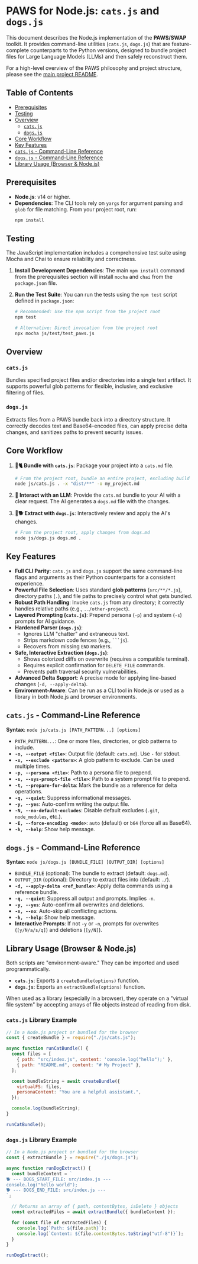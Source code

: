 # PAWS for Node.js: `cats.js` and `dogs.js`

This document describes the Node.js implementation of the **PAWS/SWAP** toolkit. It provides command-line utilities (`cats.js`, `dogs.js`) that are feature-complete counterparts to the Python versions, designed to bundle project files for Large Language Models (LLMs) and then safely reconstruct them.

For a high-level overview of the PAWS philosophy and project structure, please see the [main project README](../../README.md).

## Table of Contents

- [Prerequisites](#prerequisites)
- [Testing](#testing)
- [Overview](#overview)
  - [`cats.js`](#catsjs)
  - [`dogs.js`](#dogsjs)
- [Core Workflow](#core-workflow)
- [Key Features](#key-features)
- [`cats.js` - Command-Line Reference](#catsjs---command-line-reference)
- [`dogs.js` - Command-Line Reference](#dogsjs---command-line-reference)
- [Library Usage (Browser & Node.js)](#library-usage-browser--nodejs)

## Prerequisites

- **Node.js**: v14 or higher.
- **Dependencies**: The CLI tools rely on `yargs` for argument parsing and `glob` for file matching. From your project root, run:
  ```bash
  npm install
  ```

## Testing

The JavaScript implementation includes a comprehensive test suite using Mocha and Chai to ensure reliability and correctness.

1.  **Install Development Dependencies**: The main `npm install` command from the prerequisites section will install `mocha` and `chai` from the `package.json` file.

2.  **Run the Test Suite**: You can run the tests using the `npm test` script defined in `package.json`:

    ```bash
    # Recommended: Use the npm script from the project root
    npm test

    # Alternative: Direct invocation from the project root
    npx mocha js/test/test_paws.js
    ```

## Overview

### `cats.js`

Bundles specified project files and/or directories into a single text artifact. It supports powerful glob patterns for flexible, inclusive, and exclusive filtering of files.

### `dogs.js`

Extracts files from a PAWS bundle back into a directory structure. It correctly decodes text and Base64-encoded files, can apply precise delta changes, and sanitizes paths to prevent security issues.

## Core Workflow

1.  **🧶🐈 Bundle with `cats.js`**: Package your project into a `cats.md` file.

    ```bash
    # From the project root, bundle an entire project, excluding build artifacts
    node js/cats.js . -x "dist/**" -o my_project.md
    ```

2.  **🤖 Interact with an LLM**: Provide the `cats.md` bundle to your AI with a clear request. The AI generates a `dogs.md` file with the changes.

3.  **🥏🐕 Extract with `dogs.js`**: Interactively review and apply the AI's changes.
    ```bash
    # From the project root, apply changes from dogs.md
    node js/dogs.js dogs.md .
    ```

## Key Features

- **Full CLI Parity**: `cats.js` and `dogs.js` support the same command-line flags and arguments as their Python counterparts for a consistent experience.
- **Powerful File Selection**: Uses standard **glob patterns** (`src/**/*.js`), directory paths (`.`), and file paths to precisely control what gets bundled.
- **Robust Path Handling**: Invoke `cats.js` from any directory; it correctly handles relative paths (e.g., `../other-project`).
- **Layered Prompting (`cats.js`)**: Prepend persona (`-p`) and system (`-s`) prompts for AI guidance.
- **Hardened Parser (`dogs.js`)**:
  - Ignores LLM "chatter" and extraneous text.
  - Strips markdown code fences (e.g., ` ```js `).
  - Recovers from missing `END` markers.
- **Safe, Interactive Extraction (`dogs.js`)**:
  - Shows colorized diffs on overwrite (requires a compatible terminal).
  - Requires explicit confirmation for `DELETE_FILE` commands.
  - Prevents path traversal security vulnerabilities.
- **Advanced Delta Support**: A precise mode for applying line-based changes (`-d, --apply-delta`).
- **Environment-Aware**: Can be run as a CLI tool in Node.js or used as a library in both Node.js and browser environments.

## `cats.js` - Command-Line Reference

**Syntax**: `node js/cats.js [PATH_PATTERN...] [options]`

- `PATH_PATTERN...`: One or more files, directories, or glob patterns to include.
- **`-o, --output <file>`**: Output file (default: `cats.md`). Use `-` for stdout.
- **`-x, --exclude <pattern>`**: A glob pattern to exclude. Can be used multiple times.
- **`-p, --persona <file>`**: Path to a persona file to prepend.
- **`-s, --sys-prompt-file <file>`**: Path to a system prompt file to prepend.
- **`-t, --prepare-for-delta`**: Mark the bundle as a reference for delta operations.
- **`-q, --quiet`**: Suppress informational messages.
- **`-y, --yes`**: Auto-confirm writing the output file.
- **`-N, --no-default-excludes`**: Disable default excludes (`.git`, `node_modules`, etc.).
- **`-E, --force-encoding <mode>`**: `auto` (default) or `b64` (force all as Base64).
- **`-h, --help`**: Show help message.

## `dogs.js` - Command-Line Reference

**Syntax**: `node js/dogs.js [BUNDLE_FILE] [OUTPUT_DIR] [options]`

- `BUNDLE_FILE` (optional): The bundle to extract (default: `dogs.md`).
- `OUTPUT_DIR` (optional): Directory to extract files into (default: `./`).
- **`-d, --apply-delta <ref_bundle>`**: Apply delta commands using a reference bundle.
- **`-q, --quiet`**: Suppress all output and prompts. Implies `-n`.
- **`-y, --yes`**: Auto-confirm all overwrites and deletions.
- **`-n, --no`**: Auto-skip all conflicting actions.
- **`-h, --help`**: Show help message.
- **Interactive Prompts**: If not `-y` or `-n`, prompts for overwrites (`[y/N/a/s/q]`) and deletions (`[y/N]`).

## Library Usage (Browser & Node.js)

Both scripts are "environment-aware." They can be imported and used programmatically.

- **`cats.js`**: Exports a `createBundle(options)` function.
- **`dogs.js`**: Exports an `extractBundle(options)` function.

When used as a library (especially in a browser), they operate on a "virtual file system" by accepting arrays of file objects instead of reading from disk.

### `cats.js` Library Example

```javascript
// In a Node.js project or bundled for the browser
const { createBundle } = require("./js/cats.js");

async function runCatBundle() {
  const files = [
    { path: "src/index.js", content: 'console.log("hello");' },
    { path: "README.md", content: "# My Project" },
  ];

  const bundleString = await createBundle({
    virtualFS: files,
    personaContent: "You are a helpful assistant.",
  });

  console.log(bundleString);
}

runCatBundle();
```

### `dogs.js` Library Example

```javascript
// In a Node.js project or bundled for the browser
const { extractBundle } = require("./js/dogs.js");

async function runDogExtract() {
  const bundleContent = `
🐕 --- DOGS_START_FILE: src/index.js ---
console.log("hello world");
🐕 --- DOGS_END_FILE: src/index.js ---
`;

  // Returns an array of { path, contentBytes, isDelete } objects
  const extractedFiles = await extractBundle({ bundleContent });

  for (const file of extractedFiles) {
    console.log(`Path: ${file.path}`);
    console.log(`Content: ${file.contentBytes.toString("utf-8")}`);
  }
}

runDogExtract();
```
